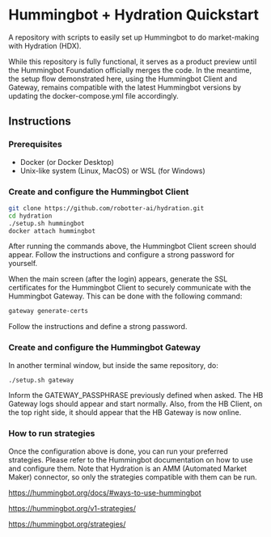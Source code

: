 # Hummingbot + Hydration Quickstart
A repository with scripts to easily set up Hummingbot to do market-making with Hydration (HDX).

While this repository is fully functional, it serves as a product preview until the Hummingbot Foundation officially merges the code. In the meantime, the setup flow demonstrated here, using the Hummingbot Client and Gateway, remains compatible with the latest Hummingbot versions by updating the docker-compose.yml file accordingly.

## Instructions

### Prerequisites

- Docker (or Docker Desktop)
- Unix-like system (Linux, MacOS) or WSL (for Windows)

### Create and configure the Hummingbot Client

```sh
git clone https://github.com/robotter-ai/hydration.git
cd hydration
./setup.sh hummingbot
docker attach hummingbot
```

After running the commands above, the Hummingbot Client screen should appear. Follow the instructions and configure a strong password for yourself.

When the main screen (after the login) appears, generate the SSL certificates for the Hummingbot Client to securely communicate with the Hummingbot Gateway. This can be done with the following command:

```sh
gateway generate-certs
```

Follow the instructions and define a strong password.

### Create and configure the Hummingbot Gateway

In another terminal window, but inside the same repository, do:

```sh
./setup.sh gateway
```

Inform the GATEWAY_PASSPHRASE previously defined when asked.
The HB Gateway logs should appear and start normally.
Also, from the HB Client, on the top right side, it should appear that the HB Gateway is now online.

### How to run strategies

Once the configuration above is done, you can run your preferred strategies.
Please refer to the Hummingbot documentation on how to use and configure them.
Note that Hydration is an AMM (Automated Market Maker) connector, so only the strategies compatible with them can be run.

https://hummingbot.org/docs/#ways-to-use-hummingbot

https://hummingbot.org/v1-strategies/

https://hummingbot.org/strategies/
